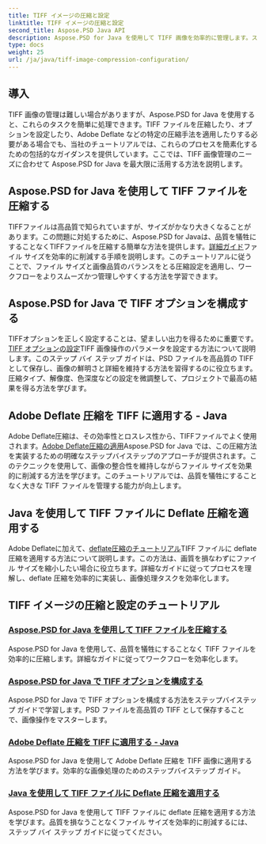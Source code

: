 ```yaml
---
title: TIFF イメージの圧縮と設定
linktitle: TIFF イメージの圧縮と設定
second_title: Aspose.PSD Java API
description: Aspose.PSD for Java を使用して TIFF 画像を効率的に管理します。ステップバイステップのチュートリアルで、TIFF ファイルの圧縮、構成、Adobe Deflate 圧縮の適用方法を学習します。
type: docs
weight: 25
url: /ja/java/tiff-image-compression-configuration/
---
```

## 導入

TIFF 画像の管理は難しい場合がありますが、Aspose.PSD for Java を使用すると、これらのタスクを簡単に処理できます。TIFF ファイルを圧縮したり、オプションを設定したり、Adobe Deflate などの特定の圧縮手法を適用したりする必要がある場合でも、当社のチュートリアルでは、これらのプロセスを簡素化するための包括的なガイダンスを提供しています。ここでは、TIFF 画像管理のニーズに合わせて Aspose.PSD for Java を最大限に活用する方法を説明します。

## Aspose.PSD for Java を使用して TIFF ファイルを圧縮する

TIFFファイルは高品質で知られていますが、サイズがかなり大きくなることがあります。この問題に対処するために、Aspose.PSD for Javaは、品質を犠牲にすることなくTIFFファイルを圧縮する簡単な方法を提供します。[詳細ガイド](./compress-tiff-files/)ファイル サイズを効率的に削減する手順を説明します。このチュートリアルに従うことで、ファイル サイズと画像品質のバランスをとる圧縮設定を適用し、ワークフローをよりスムーズかつ管理しやすくする方法を学習できます。

## Aspose.PSD for Java で TIFF オプションを構成する

TIFFオプションを正しく設定することは、望ましい出力を得るために重要です。[TIFF オプションの設定](./configure-tiff-options/)TIFF 画像操作のパラメータを設定する方法について説明します。このステップ バイ ステップ ガイドは、PSD ファイルを高品質の TIFF として保存し、画像の鮮明さと詳細を維持する方法を習得するのに役立ちます。圧縮タイプ、解像度、色深度などの設定を微調整して、プロジェクトで最高の結果を得る方法を学びます。

## Adobe Deflate 圧縮を TIFF に適用する - Java

 Adobe Deflate圧縮は、その効率性とロスレス性から、TIFFファイルでよく使用されます。[Adobe Deflate圧縮の適用](./apply-adobe-deflate-compression-tiff/)Aspose.PSD for Java では、この圧縮方法を実装するための明確なステップバイステップのアプローチが提供されます。このテクニックを使用して、画像の整合性を維持しながらファイル サイズを効果的に削減する方法を学びます。このチュートリアルでは、品質を犠牲にすることなく大きな TIFF ファイルを管理する能力が向上します。

## Java を使用して TIFF ファイルに Deflate 圧縮を適用する

Adobe Deflateに加えて、[deflate圧縮のチュートリアル](./apply-deflate-compression-tiff-files/)TIFF ファイルに deflate 圧縮を適用する方法について説明します。この方法は、画質を損なわずにファイル サイズを縮小したい場合に役立ちます。詳細なガイドに従ってプロセスを理解し、deflate 圧縮を効率的に実装し、画像処理タスクを効率化します。

## TIFF イメージの圧縮と設定のチュートリアル
### [Aspose.PSD for Java を使用して TIFF ファイルを圧縮する](./compress-tiff-files/)
Aspose.PSD for Java を使用して、品質を犠牲にすることなく TIFF ファイルを効率的に圧縮します。詳細なガイドに従ってワークフローを効率化します。
### [Aspose.PSD for Java で TIFF オプションを構成する](./configure-tiff-options/)
Aspose.PSD for Java で TIFF オプションを構成する方法をステップバイステップ ガイドで学習します。PSD ファイルを高品質の TIFF として保存することで、画像操作をマスターします。
### [Adobe Deflate 圧縮を TIFF に適用する - Java](./apply-adobe-deflate-compression-tiff/)
Aspose.PSD for Java を使用して Adobe Deflate 圧縮を TIFF 画像に適用する方法を学びます。効率的な画像処理のためのステップバイステップ ガイド。
### [Java を使用して TIFF ファイルに Deflate 圧縮を適用する](./apply-deflate-compression-tiff-files/)
Aspose.PSD for Java を使用して TIFF ファイルに deflate 圧縮を適用する方法を学びます。品質を損なうことなくファイル サイズを効率的に削減するには、ステップ バイ ステップ ガイドに従ってください。